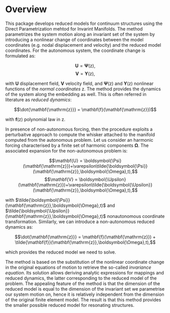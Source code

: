 # Overview

This package develops reduced models for continuum structures using the Direct Parametrization mehtod for Invarint Manifolds. The method parametrizes the system motion along an invariant set of the system by introducing a nonlinear change of coordinates between the model coordinates (e.g. nodal displacement and velocity) and the reduced model coordinates. For the autonomous system, the coordinate change is formulated as:

$$\mathbf{U} = \boldsymbol{\Psi}(\mathbf{\mathrm{z}}),$$
$$\mathbf{V} = \boldsymbol{\Upsilon}(\mathbf{\mathrm{z}}),$$

with $\mathbf{U}$ displacement field, $\mathbf{V}$ velocity field, and $\boldsymbol{\Psi}(\mathbf{\mathrm{z}})$ and $\boldsymbol{\Upsilon}(\mathbf{\mathrm{z}})$ nonlinear functions of the *normal coordinates* $\mathbf{\mathrm{z}}$. The method provides the dynamics of the system along the embedding as well. This is often referred in literature as *reduced dynamics*:

$$\dot{\mathbf{\mathrm{z}}} = \mathbf{f}(\mathbf{\mathrm{z}})$$

with $\mathbf{f}(\mathbf{\mathrm{z}})$ polynomial law in $\mathbf{\mathrm{z}}$.

In presence of non-autonomous forcing, then the procedure exploits a perturbaitve approach to compute the whisker attached to the manifold computed from the autonomous problem. Let us consider an harmonic forcing characterised by a finite set of harmonic components $\boldsymbol{\Omega}$. The associated expansion for the non-autonomous problem is:

$$\mathbf{U} = \boldsymbol{\Psi}(\mathbf{\mathrm{z}})+\varepsilon\tilde{\boldsymbol{\Psi}}(\mathbf{\mathrm{z}},\boldsymbol{\Omega},t),$$
$$\mathbf{V} = \boldsymbol{\Upsilon}(\mathbf{\mathrm{z}})+\varepsilon\tilde{\boldsymbol{\Upsilon}}(\mathbf{\mathrm{z}},\boldsymbol{\Omega},t),$$

with $\tilde{\boldsymbol{\Psi}}(\mathbf{\mathrm{z}},\boldsymbol{\Omega},t)$ and $\tilde{\boldsymbol{\Upsilon}}(\mathbf{\mathrm{z}},\boldsymbol{\Omega},t)$ nonautonomous coordinate transformation. Similarly, we can introduce a non-autonomous reduced dynamics as:

$$\dot{\mathbf{\mathrm{z}}} = \mathbf{f}(\mathbf{\mathrm{z}}) + \tilde{\mathbf{f}}(\mathbf{\mathrm{z}},\boldsymbol{\Omega},t),$$

which provides the reduced model we need to solve.

The method is based on the substitution of the nonlinear coordinate change in the original equations of motion to retrieve the so-called *invariance equation*. Its solution allows deriving analytic expressions for mappings and reduced dynamics, the latter corresponding to the reduced model of the problem. The appealing feature of the method is that the dimension of the reduced model is equal to the dimension of the invariant set we parametrise our system motion on, hence it is relatively independent from the dimension of the original finite element model. The result is that this method provides the smaller possible reduced model for resonating structures.